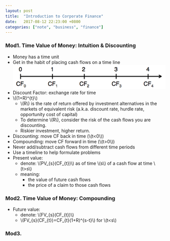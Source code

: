 ```yaml
---
layout: post
title:  "Introduction to Corporate Finance"
date:   2017-08-12 22:23:00 +0800
categories: ["note", "business", "finance"]
---
```


### Mod1. Time Value of Money: Intuition & Discounting
+ Money has a time unit
+ Get in the habit of placing cash flows on a time line
![Timeline](/images/finance_mod1_1.png)
+ Discount Factor: exchange rate for time
+ \\((1+R)^{t}\\)
  -  \\(R\\) is the rate of return offered by investment alternatives in the markets of equivalent risk (a.k.a. discount rate, hurdle rate, opportunity cost of capital)
  - To determine \\(R\\), consider the risk of the cash flows you are discounting.
  - Riskier investment, higher return.
+ Discounting: move CF back in time (\\(t<0\\))
+ Compounding: move CF forward in time (\\(t>0\\))
+ Never add/subtract cash flows from different time periods
+ Use a timeline to help formulate problems
+ Present value:
  - denote: \\(PV_{s}(CF_{t})\\) as of time \\(s\\) of a cash flow at time \\(t>s\\)
  - meaning:
    + the value of future cash flows
    + the price of a claim to those cash flows

### Mod2. Time Value of Money: Compounding
+ Future value:
  - denote: \\(FV_{s}(CF_{t})\\)
  - \\(FV_{s}(CF_{t})=CF_{t}(1+R)^{s-t}\\) for \\(t<s\\)

### Mod3.
